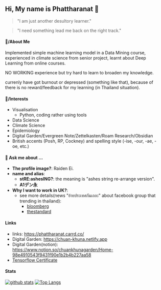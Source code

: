 ## Hi, My name is Phattharanat 👋

> "I am just another desultory learner."

> "I need something lead me back on the right track."

#### 🍵/About Me 

Implemented simple machine learning model in a Data Mining course, experienced in climate science from senior project, learnt about Deep Learning from online courses. 

NO WORKING experience but try hard to learn to broaden my knowledge. 

currenly have got burnout or depressed (something like that), because of there is no reward/feedback for my learning (in Thailand situation).

#### 🧀/Interests

- Visualisation
  - Python, coding rather using tools
- Data Science
- Climate Science
- Epidemiology
- Digital Garden/Evergreen Note/Zettelkasten/Roam Research/Obsidian
- British accents (Posh, RP, Cockney) and spelling style (-ise, -our, -ae, -oe, etc.)

#### 💬 Ask me about ...

- **The profile image?**: Raiden Ei.
- **name and alias**:
  - **stRE:ashesING?**: the meaning is "ashes string re-arrange version".
  - **A1デン永**
- **Why I want to work in UK?**: 
  - see more details(news "ย้ายประเทศกันเถอะ" about facebook group that trending in thailand):
    - [bloomberg](https://www.bloomberg.com/news/articles/2021-05-06/-get-out-of-thailand-campaign-gains-momentum-as-covid-worsens)
    - [thestandard](https://thestandard.co/lets-move-abroad-thai-facebook-group/)

#### Links
- links: https://phattharanat.carrd.co/
- Digital Garden: https://chuan-khuna.netlify.app
- Digital Garden(notion): https://www.notion.so/chuankhunagarden/Home-98e4910543f9431f90e1b2b4b227aa58
- [Tensorflow Certificate](https://www.credential.net/425e55ab-ed24-446a-a8bc-2c5b80622af2#gs.uidr12)

#### Stats

[![github stats](https://github-readme-stats-chuan-khuna.vercel.app/api?username=chuan-khuna&theme=algolia&count_private=true)](https://github-readme-stats-chuan-khuna.vercel.app/api?username=chuan-khuna&theme=algolia&count_private=true)
[![Top Langs](https://github-readme-stats-chuan-khuna.vercel.app/api/top-langs/?username=chuan-khuna&langs_count=8&layout=compact&theme=algolia&card_width=445&hide=html,css,javascript)](https://github-readme-stats-chuan-khuna.vercel.app/api/top-langs/?username=chuan-khuna&langs_count=8&layout=compact&theme=algolia&card_width=445&hide=html,css,javascript)


<!--

#### 🌱 I’m currently learning/Interested field ...

- Learning English for TOELF ITP/IELTS examination
- Neural Style Transfer
- NLP
- GAN


**chuan-khuna/chuan-khuna** is a ✨ _special_ ✨ repository because its `README.md` (this file) appears on your GitHub profile.

Here are some ideas to get you started:

- 🔭 I’m currently working on ...
- 🌱 I’m currently learning ...
- 👯 I’m looking to collaborate on ...
- 🤔 I’m looking for help with ...
- 💬 Ask me about ...
- 📫 How to reach me: ...
- 😄 Pronouns: ...
- ⚡ Fun fact: ...
-->
